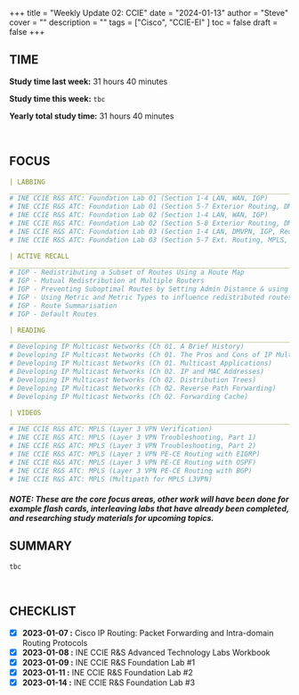 +++
title = "Weekly Update 02: CCIE"
date = "2024-01-13"
author = "Steve"
cover = ""
description = ""
tags = ["Cisco", "CCIE-EI" ]
toc = false
draft = false
+++

## TIME

**Study time last week:** 31 hours 40 minutes

**Study time this week:** ```tbc```
 
**Yearly total study time:** 31 hours 40 minutes 

&nbsp;

## FOCUS 

```YAML
| LABBING 
___________________________________________________________________________________________________
# INE CCIE R&S ATC: Foundation Lab 01 (Section 1-4 LAN, WAN, IGP)
# INE CCIE R&S ATC: Foundation Lab 01 (Section 5-7 Exterior Routing, DMVPN, IPv6)
# INE CCIE R&S ATC: Foundation Lab 02 (Section 1-4 LAN, WAN, IGP)
# INE CCIE R&S ATC: Foundation Lab 02 (Section 5-8 Exterior Routing, DMVPN, MPLS, IPv6)
# INE CCIE R&S ATC: Foundation Lab 03 (Section 1-4 LAN, DMVPN, IGP, Redistribution)
# INE CCIE R&S ATC: Foundation Lab 03 (Section 5-7 Ext. Routing, MPLS, IPv6)

| ACTIVE RECALL
___________________________________________________________________________________________________
# IGP - Redistributing a Subset of Routes Using a Route Map
# IGP - Mutual Redistribution at Multiple Routers 
# IGP - Preventing Suboptimal Routes by Setting Admin Distance & using Route Tags
# IGP - Using Metric and Metric Types to influence redistributed routes 
# IGP - Route Summarisation
# IGP - Default Routes

| READING 
___________________________________________________________________________________________________
# Developing IP Multicast Networks (Ch 01. A Brief History)
# Developing IP Multicast Networks (Ch 01. The Pros and Cons of IP Multicast)
# Developing IP Multicast Networks (Ch 01. Multicast Applications)
# Developing IP Multicast Networks (Ch 02. IP and MAC Addresses)
# Developing IP Multicast Networks (Ch 02. Distribution Trees)
# Developing IP Multicast Networks (Ch 02. Reverse Path Forwarding)
# Developing IP Multicast Networks (Ch 02. Forwarding Cache)

| VIDEOS 
___________________________________________________________________________________________________
# INE CCIE R&S ATC: MPLS (Layer 3 VPN Verification)
# INE CCIE R&S ATC: MPLS (Layer 3 VPN Troubleshooting, Part 1)
# INE CCIE R&S ATC: MPLS (Layer 3 VPN Troubleshooting, Part 2)
# INE CCIE R&S ATC: MPLS (Layer 3 VPN PE-CE Routing with EIGRP)
# INE CCIE R&S ATC: MPLS (Layer 3 VPN PE-CE Routing with OSPF)
# INE CCIE R&S ATC: MPLS (Layer 3 VPN PE-CE Routing with BGP)
# INE CCIE R&S ATC: MPLS (Multipath for MPLS L3VPN)
```

##### _NOTE: These are the core focus areas, other work will have been done for example flash cards, interleaving labs that have already been completed, and researching study materials for upcoming topics._

## SUMMARY 

```tbc```

&nbsp;

## CHECKLIST

- [x] **2023-01-07 :** Cisco IP Routing: Packet Forwarding and Intra-domain Routing Protocols
- [x] **2023-01-08 :** INE CCIE R&S Advanced Technology Labs Workbook
- [x] **2023-01-09 :** INE CCIE R&S Foundation Lab #1
- [x] **2023-01-11 :** INE CCIE R&S Foundation Lab #2
- [x] **2023-01-14 :** INE CCIE R&S Foundation Lab #3
